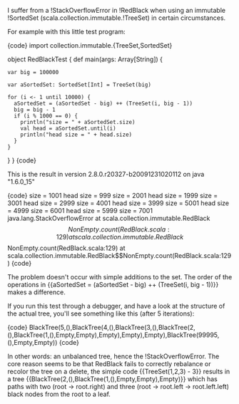 I suffer from a !StackOverflowError in !RedBlack when using an immutable !SortedSet (scala.collection.immutable.!TreeSet) in certain circumstances.

For example with this little test program:

{code}
import collection.immutable.{TreeSet,SortedSet}

object RedBlackTest {
  def main(args: Array[String]) {

    var big = 100000

    var aSortedSet: SortedSet[Int] = TreeSet(big)

    for (i <- 1 until 10000) {
      aSortedSet = (aSortedSet - big) ++ (TreeSet(i, big - 1))
      big = big - 1
      if (i % 1000 == 0) {
        println("size = " + aSortedSet.size)
        val head = aSortedSet.until(i)
        println("head size = " + head.size)
      }
    }
  }
} 
{code}

This is the result in version 2.8.0.r20327-b20091231020112 on java "1.6.0_15"

{code}
size = 1001
head size = 999
size = 2001
head size = 1999
size = 3001
head size = 2999
size = 4001
head size = 3999
size = 5001
head size = 4999
size = 6001
head size = 5999
size = 7001
java.lang.StackOverflowError
	at scala.collection.immutable.RedBlack$$NonEmpty.count(RedBlack.scala:129)
	at scala.collection.immutable.RedBlack$$NonEmpty.count(RedBlack.scala:129)
	at scala.collection.immutable.RedBlack$$NonEmpty.count(RedBlack.scala:129)
{code}

The problem doesn't occur with simple additions to the set. The order of the operations in {{aSortedSet = (aSortedSet - big) ++ (TreeSet(i, big - 1))}} makes a difference.

If you run this test through a debugger, and have a look at the structure of the actual tree, you'll see something like this (after 5 iterations):

{code}
BlackTree(5,(),BlackTree(4,(),BlackTree(3,(),BlackTree(2,(),BlackTree(1,(),Empty,Empty),Empty),Empty),Empty),BlackTree(99995,(),Empty,Empty))
{code}

In other words: an unbalanced tree, hence the !StackOverflowError.
The core reason seems to be that RedBlack fails to correctly rebalance or recolor the tree on a delete, the simple code {{TreeSet(1,2,3) - 3}} results in a tree 
{{BlackTree(2,(),BlackTree(1,(),Empty,Empty),Empty)}}
which has paths with two (root -> root.right) and three (root -> root.left -> root.left.left) black nodes from the root to a leaf.
